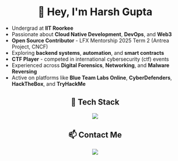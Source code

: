 <h1 align="center">👋 Hey, I'm Harsh Gupta</h1>

- Undergrad at **IIT Roorkee**  
- Passionate about **Cloud Native Development**, **DevOps**, and **Web3**  
- **Open Source Contributor** - LFX Mentorship 2025 Term 2 (Antrea Project, CNCF)  
- Exploring **backend systems**, **automation**, and **smart contracts**  
- **CTF Player** - competed in international cybersecurity (ctf) events  
- Experienced across **Digital Forensics**, **Networking**, and **Malware Reversing**  
- Active on platforms like **Blue Team Labs Online**, **CyberDefenders**, **HackTheBox**, and **TryHackMe**

<h2 align="center">🧠 Tech Stack</h2>

<p align="center">
  <img src="https://skillicons.dev/icons?i=go,python,html,css,js,ts,express,nodejs,react,cpp,bash,docker,kubernetes,git,githubactions,linux,aws,azure,gcp,mongodb,postgresql,mysql,solidity" />
</p>

<h2 align="center">📫 Contact Me</h2>

<p align="center">
  <a href="mailto:notsoharsh13@gmail.com"><img src="https://img.shields.io/badge/-Email-c14438?style=flat&logo=Gmail&logoColor=white"/></a>
</p>
